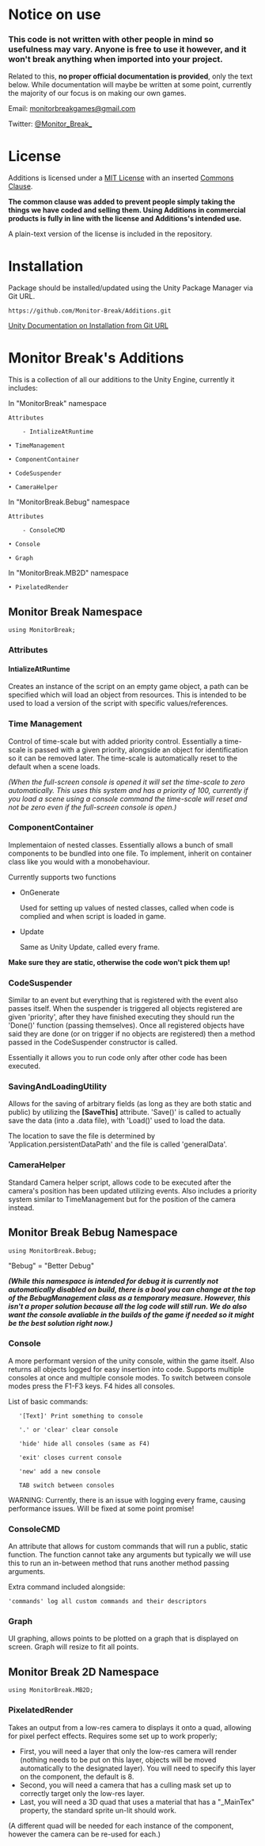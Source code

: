 # Notice on use

### This code is not written with other people in mind so usefulness may vary. Anyone is free to use it however, and it won't break anything when imported into your project.

Related to this, **no proper official documentation is provided**, only the text below. While documentation will maybe be written at some point, currently the majority of our focus is on making our own games.

Email: monitorbreakgames@gmail.com

Twitter: [@Monitor_Break_](https://twitter.com/Monitor_Break_)

# License

Additions is licensed under a [MIT License](https://opensource.org/licenses/MIT) with an inserted [Commons Clause](https://commonsclause.com/). 

**The common clause was added to prevent people simply taking the things we have coded and selling them. Using Additions in commercial products is fully
in line with the license and Additions's intended use.**

A plain-text version of the license is included in the repository.

# Installation

Package should be installed/updated using the Unity Package Manager via Git URL. 

```
https://github.com/Monitor-Break/Additions.git
```

[Unity Documentation on Installation from Git URL](https://docs.unity3d.com/Manual/upm-ui-giturl.html)

# Monitor Break's Additions

This is a collection of all our additions to the Unity Engine, currently it includes:

In "MonitorBreak" namespace

	Attributes
  
		- IntializeAtRuntime
		
	• TimeManagement
  
	• ComponentContainer
  
	• CodeSuspender
  
	• CameraHelper
  
In "MonitorBreak.Bebug" namespace

	Attributes
  
		- ConsoleCMD
		
	• Console
  
	• Graph
	
In "MonitorBreak.MB2D" namespace

	• PixelatedRender
	
## Monitor Break Namespace
	using MonitorBreak;
### Attributes
#### IntializeAtRuntime
Creates an instance of the script on an empty game object, a path can be specified which will load an object from resources. This is intended to be used to load a version of the script with specific values/references.

### Time Management
Control of time-scale but with added priority control. Essentially a time-scale is passed with a given priority, alongside an object for identification so it can be removed later. The time-scale is automatically reset to the default when a scene loads.

*(When the full-screen console is opened it will set the time-scale to zero automatically. This uses this system and has a priority of 100, currently if you load a scene using a console command the time-scale will reset and not be zero even if the full-screen console is open.)*

### ComponentContainer
Implementaion of nested classes. Essentially allows a bunch of small components to be bundled into one file. To implement, inherit on container class like you would with a monobehaviour.

Currently supports two functions	

- OnGenerate 

	Used for setting up values of nested classes, called when code is complied and when script is loaded in game.

- Update 

	Same as Unity Update, called every frame.

**Make sure they are static, otherwise the code won't pick them up!**

### CodeSuspender
Similar to an event but everything that is registered with the event also passes itself. When the suspender is triggered all objects registered are given 'priority', after they have finished executing they should run the 'Done()' function (passing themselves). Once all registered objects have said they are done (or on trigger if no objects are registered) then a method passed in the CodeSuspender constructor is called.

Essentially it allows you to run code only after other code has been executed.

### SavingAndLoadingUtility
Allows for the saving of arbitrary fields (as long as they are both static and public) by utilizing the **[SaveThis]** attribute. 'Save()' is called to actually save the data (into a .data file), with 'Load()' used to load the data.

The location to save the file is determined by 'Application.persistentDataPath' and the file is called 'generalData'.

### CameraHelper
Standard Camera helper script, allows code to be executed after the camera's position has been updated utilizing events. Also includes a priority system similar to TimeManagement but for the position of the camera instead.

## Monitor Break Bebug Namespace
	using MonitorBreak.Bebug;
"Bebug" = "Better Debug"

***(While this namespace is intended for debug it is currently not automatically disabled on build, there is a bool you can change at the top of the BebugManagement class as a temporary measure. However, this isn't a proper solution because all the log code will still run. We do also want the console avaliable in the builds of the game if needed so it might be the best solution right now.)***

### Console
A more performant version of the unity console, within the game itself. Also returns all objects logged for easy insertion into code. Supports multiple consoles at once and multiple console modes. To switch between console modes press the F1-F3 keys. F4 hides all consoles.

List of basic commands:

       '[Text]' Print something to console
	
       '.' or 'clear' clear console
	
       'hide' hide all consoles (same as F4)
	
       'exit' closes current console
	
       'new' add a new console
	
       TAB switch between consoles
	
WARNING: Currently, there is an issue with logging every frame, causing performance issues. Will be fixed at some point promise!
	
### ConsoleCMD
An attribute that allows for custom commands that will run a public, static function. The function cannot take any arguments but typically we will use this to run an in-between method that runs another method passing arguments.

Extra command included alongside:

	'commands' log all custom commands and their descriptors

### Graph
UI graphing, allows points to be plotted on a graph that is displayed on screen. Graph will resize to fit all points. 

## Monitor Break 2D Namespace
	using MonitorBreak.MB2D;

### PixelatedRender
Takes an output from a low-res camera to displays it onto a quad, allowing for pixel perfect effects. Requires some set up to work properly;

- First, you will need a layer that only the low-res camera will render (nothing needs to be put on this layer, objects will be moved automatically to the designated layer). You will need to specify this layer on the component, the default is 8.
- Second, you will need a camera that has a culling mask set up to correctly target only the low-res layer.
- Last, you will need a 3D quad that uses a material that has a "_MainTex" property, the standard sprite un-lit should work.

(A different quad will be needed for each instance of the component, however the camera can be re-used for each.)
